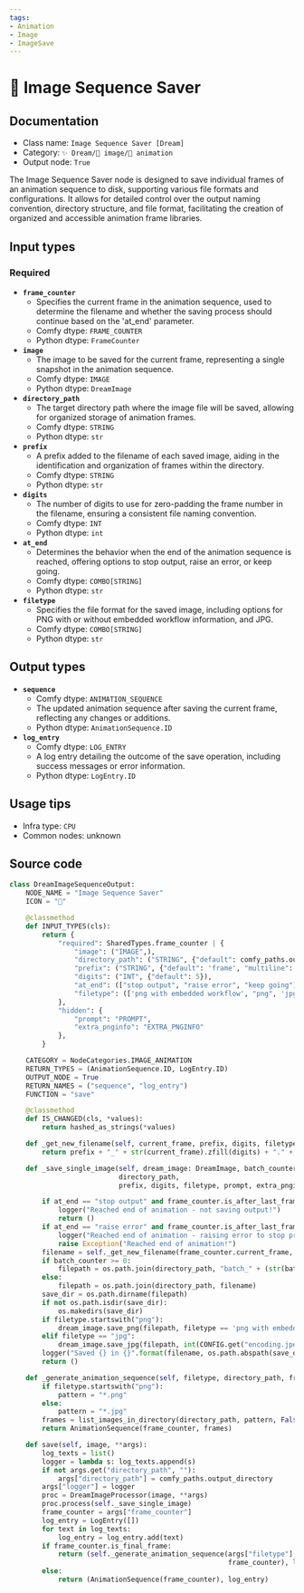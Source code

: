 ```yaml
---
tags:
- Animation
- Image
- ImageSave
---
```


# 💾 Image Sequence Saver
## Documentation
- Class name: `Image Sequence Saver [Dream]`
- Category: `✨ Dream/🌄 image/🎥 animation`
- Output node: `True`

The Image Sequence Saver node is designed to save individual frames of an animation sequence to disk, supporting various file formats and configurations. It allows for detailed control over the output naming convention, directory structure, and file format, facilitating the creation of organized and accessible animation frame libraries.
## Input types
### Required
- **`frame_counter`**
    - Specifies the current frame in the animation sequence, used to determine the filename and whether the saving process should continue based on the 'at_end' parameter.
    - Comfy dtype: `FRAME_COUNTER`
    - Python dtype: `FrameCounter`
- **`image`**
    - The image to be saved for the current frame, representing a single snapshot in the animation sequence.
    - Comfy dtype: `IMAGE`
    - Python dtype: `DreamImage`
- **`directory_path`**
    - The target directory path where the image file will be saved, allowing for organized storage of animation frames.
    - Comfy dtype: `STRING`
    - Python dtype: `str`
- **`prefix`**
    - A prefix added to the filename of each saved image, aiding in the identification and organization of frames within the directory.
    - Comfy dtype: `STRING`
    - Python dtype: `str`
- **`digits`**
    - The number of digits to use for zero-padding the frame number in the filename, ensuring a consistent file naming convention.
    - Comfy dtype: `INT`
    - Python dtype: `int`
- **`at_end`**
    - Determines the behavior when the end of the animation sequence is reached, offering options to stop output, raise an error, or keep going.
    - Comfy dtype: `COMBO[STRING]`
    - Python dtype: `str`
- **`filetype`**
    - Specifies the file format for the saved image, including options for PNG with or without embedded workflow information, and JPG.
    - Comfy dtype: `COMBO[STRING]`
    - Python dtype: `str`
## Output types
- **`sequence`**
    - Comfy dtype: `ANIMATION_SEQUENCE`
    - The updated animation sequence after saving the current frame, reflecting any changes or additions.
    - Python dtype: `AnimationSequence.ID`
- **`log_entry`**
    - Comfy dtype: `LOG_ENTRY`
    - A log entry detailing the outcome of the save operation, including success messages or error information.
    - Python dtype: `LogEntry.ID`
## Usage tips
- Infra type: `CPU`
- Common nodes: unknown


## Source code
```python
class DreamImageSequenceOutput:
    NODE_NAME = "Image Sequence Saver"
    ICON = "💾"

    @classmethod
    def INPUT_TYPES(cls):
        return {
            "required": SharedTypes.frame_counter | {
                "image": ("IMAGE",),
                "directory_path": ("STRING", {"default": comfy_paths.output_directory, "multiline": False}),
                "prefix": ("STRING", {"default": 'frame', "multiline": False}),
                "digits": ("INT", {"default": 5}),
                "at_end": (["stop output", "raise error", "keep going"],),
                "filetype": (['png with embedded workflow', "png", 'jpg'],),
            },
            "hidden": {
                "prompt": "PROMPT",
                "extra_pnginfo": "EXTRA_PNGINFO"
            },
        }

    CATEGORY = NodeCategories.IMAGE_ANIMATION
    RETURN_TYPES = (AnimationSequence.ID, LogEntry.ID)
    OUTPUT_NODE = True
    RETURN_NAMES = ("sequence", "log_entry")
    FUNCTION = "save"

    @classmethod
    def IS_CHANGED(cls, *values):
        return hashed_as_strings(*values)

    def _get_new_filename(self, current_frame, prefix, digits, filetype):
        return prefix + "_" + str(current_frame).zfill(digits) + "." + filetype.split(" ")[0]

    def _save_single_image(self, dream_image: DreamImage, batch_counter, frame_counter: FrameCounter,
                           directory_path,
                           prefix, digits, filetype, prompt, extra_pnginfo, at_end, logger):

        if at_end == "stop output" and frame_counter.is_after_last_frame:
            logger("Reached end of animation - not saving output!")
            return ()
        if at_end == "raise error" and frame_counter.is_after_last_frame:
            logger("Reached end of animation - raising error to stop processing!")
            raise Exception("Reached end of animation!")
        filename = self._get_new_filename(frame_counter.current_frame, prefix, digits, filetype)
        if batch_counter >= 0:
            filepath = os.path.join(directory_path, "batch_" + (str(batch_counter).zfill(4)), filename)
        else:
            filepath = os.path.join(directory_path, filename)
        save_dir = os.path.dirname(filepath)
        if not os.path.isdir(save_dir):
            os.makedirs(save_dir)
        if filetype.startswith("png"):
            dream_image.save_png(filepath, filetype == 'png with embedded workflow', prompt, extra_pnginfo)
        elif filetype == "jpg":
            dream_image.save_jpg(filepath, int(CONFIG.get("encoding.jpeg_quality", 95)))
        logger("Saved {} in {}".format(filename, os.path.abspath(save_dir)))
        return ()

    def _generate_animation_sequence(self, filetype, directory_path, frame_counter):
        if filetype.startswith("png"):
            pattern = "*.png"
        else:
            pattern = "*.jpg"
        frames = list_images_in_directory(directory_path, pattern, False)
        return AnimationSequence(frame_counter, frames)

    def save(self, image, **args):
        log_texts = list()
        logger = lambda s: log_texts.append(s)
        if not args.get("directory_path", ""):
            args["directory_path"] = comfy_paths.output_directory
        args["logger"] = logger
        proc = DreamImageProcessor(image, **args)
        proc.process(self._save_single_image)
        frame_counter = args["frame_counter"]
        log_entry = LogEntry([])
        for text in log_texts:
            log_entry = log_entry.add(text)
        if frame_counter.is_final_frame:
            return (self._generate_animation_sequence(args["filetype"], args["directory_path"],
                                                      frame_counter), log_entry)
        else:
            return (AnimationSequence(frame_counter), log_entry)

```
